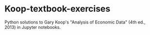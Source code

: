 # Koop-textbook-exercises
Python solutions to Gary Koop's "Analysis of Economic Data" (4th ed., 2013) in Jupyter notebooks.
